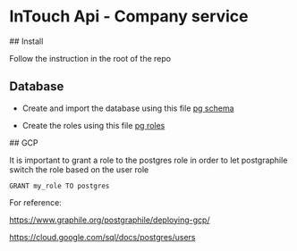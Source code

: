 # InTouch Api - Company service

## Install

Follow the instruction in the root of the repo

## Database

- Create and import the database using this file [pg schema](https://gitlab.com/bmi-digital/dxb/-/blob/master/applications/intouch/api/services/companies/src/data/company.sql)

- Create the roles using this file [pg roles](https://gitlab.com/bmi-digital/dxb/-/blob/master/applications/intouch/api/services/companies/src/data/roles.sql)

## GCP

It is important to grant a role to the postgres role in order to let postgraphile switch the role based on the user role

`GRANT my_role TO postgres`

For reference:

https://www.graphile.org/postgraphile/deploying-gcp/

https://cloud.google.com/sql/docs/postgres/users
